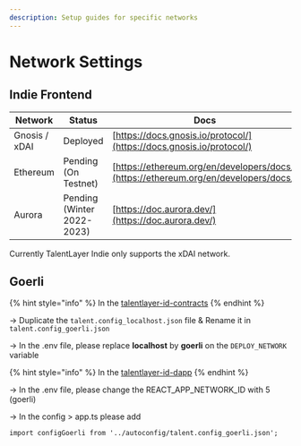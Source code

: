 ```yaml
---
description: Setup guides for specific networks
---
```


# Network Settings

## Indie Frontend

| Network       | Status                     | Docs                                                                                 |
| ------------- | -------------------------- | ------------------------------------------------------------------------------------ |
| Gnosis / xDAI | Deployed                   | [https://docs.gnosis.io/protocol/](https://docs.gnosis.io/protocol/)                 |
| Ethereum      | Pending (On Testnet)       | [https://ethereum.org/en/developers/docs/](https://ethereum.org/en/developers/docs/) |
| Aurora        | Pending (Winter 2022-2023) | [https://doc.aurora.dev/](https://doc.aurora.dev/)                                   |

Currently TalentLayer Indie only supports the xDAI network.

## Goerli

{% hint style="info" %}
In the [talentlayer-id-contracts](https://github.com/TalentLayer/talentlayer-id-contracts)
{% endhint %}

→ Duplicate the `talent.config_localhost.json` file & Rename it in `talent.config_goerli.json`

→ In the .env file, please replace **localhost** by **goerli** on the `DEPLOY_NETWORK` variable

{% hint style="info" %}
In the [talentlayer-id-dapp](https://github.com/TalentLayer/talentlayer-id-dapp)
{% endhint %}

→ In the .env file, please change the REACT\_APP\_NETWORK\_ID with 5 (goerli)

→ In the config > app.ts please add

```
import configGoerli from '../autoconfig/talent.config_goerli.json';
```
